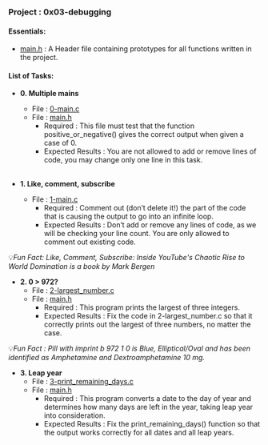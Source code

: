 <h3>Project : 0x03-debugging</h3>

<h4>Essentials:</h4>

* [main.h](./main.h) : A Header file containing prototypes for all functions written in the project.

<h4>List of Tasks:</h4>

* **0. Multiple mains**
  * File : [0-main.c](./0-main.c)
  * File : [main.h](./main.h)
    * Required : This file must test that the function positive_or_negative() gives the correct output when given a case of 0.
    * Expected Results : You are not allowed to add or remove lines of code, you may change only one line in this task.
  <br>
  
* **1. Like, comment, subscribe**
  * File : [1-main.c](./1-main.c)
    * Required : Comment out (don’t delete it!) the part of the code that is causing the output to go into an infinite loop.
    * Expected Results : Don’t add or remove any lines of code, as we will be checking your line count. You are only allowed to comment out existing code.

💡*Fun Fact: Like, Comment, Subscribe: Inside YouTube's Chaotic Rise to World Domination is a book by Mark Bergen*
  <br>
    
* **2. 0 > 972?**
  * File : [2-largest_number.c](./2-largest_number.c)
  * File : [main.h](./main.h)
    * Required : This program prints the largest of three integers.
    * Expected Results : Fix the code in 2-largest_number.c so that it correctly prints out the largest of three numbers, no matter the case.
    
💡*Fun Fact : Pill with imprint b 972 1 0 is Blue, Elliptical/Oval and has been identified as Amphetamine and Dextroamphetamine 10 mg.*
  <br>
    
* **3. Leap year**
  * File : [3-print_remaining_days.c](./3-print_remaining_days.c)
  * File : [main.h](./main.h)
    * Required : This program converts a date to the day of year and determines how many days are left in the year, taking leap year into consideration.
    * Expected Results : Fix the print_remaining_days() function so that the output works correctly for all dates and all leap years.
  <br>
